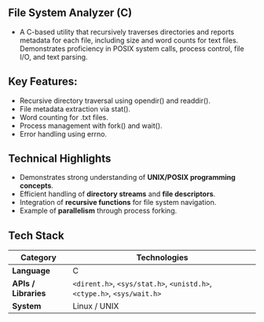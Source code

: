 ## File System Analyzer (C)
- A C-based utility that recursively traverses directories and reports metadata for each file, including size and word counts for text files. Demonstrates proficiency in POSIX system calls, process control, file I/O, and text parsing.

## Key Features:
- Recursive directory traversal using opendir() and readdir().
- File metadata extraction via stat().
- Word counting for .txt files.
- Process management with fork() and wait().
- Error handling using errno.

## Technical Highlights
- Demonstrates strong understanding of **UNIX/POSIX programming concepts**.
- Efficient handling of **directory streams** and **file descriptors**.
- Integration of **recursive functions** for file system navigation.
- Example of **parallelism** through process forking.

## Tech Stack
| Category | Technologies |
|-----------|---------------|
| **Language** | C |
| **APIs / Libraries** | `<dirent.h>`, `<sys/stat.h>`, `<unistd.h>`, `<ctype.h>`, `<sys/wait.h>` |
| **System** | Linux / UNIX |